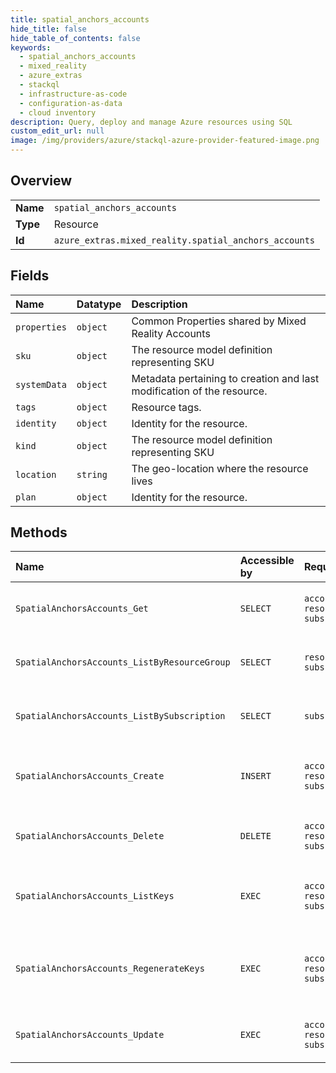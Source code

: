 ```yaml
---
title: spatial_anchors_accounts
hide_title: false
hide_table_of_contents: false
keywords:
  - spatial_anchors_accounts
  - mixed_reality
  - azure_extras    
  - stackql
  - infrastructure-as-code
  - configuration-as-data
  - cloud inventory
description: Query, deploy and manage Azure resources using SQL
custom_edit_url: null
image: /img/providers/azure/stackql-azure-provider-featured-image.png
---
```

  
    

## Overview
<table><tbody>
<tr><td><b>Name</b></td><td><code>spatial_anchors_accounts</code></td></tr>
<tr><td><b>Type</b></td><td>Resource</td></tr>
<tr><td><b>Id</b></td><td><code>azure_extras.mixed_reality.spatial_anchors_accounts</code></td></tr>
</tbody></table>

## Fields
| Name | Datatype | Description |
|:-----|:---------|:------------|
| `properties` | `object` | Common Properties shared by Mixed Reality Accounts |
| `sku` | `object` | The resource model definition representing SKU |
| `systemData` | `object` | Metadata pertaining to creation and last modification of the resource. |
| `tags` | `object` | Resource tags. |
| `identity` | `object` | Identity for the resource. |
| `kind` | `object` | The resource model definition representing SKU |
| `location` | `string` | The geo-location where the resource lives |
| `plan` | `object` | Identity for the resource. |
## Methods
| Name | Accessible by | Required Params | Description |
|:-----|:--------------|:----------------|:------------|
| `SpatialAnchorsAccounts_Get` | `SELECT` | `accountName, resourceGroupName, subscriptionId` | Retrieve a Spatial Anchors Account. |
| `SpatialAnchorsAccounts_ListByResourceGroup` | `SELECT` | `resourceGroupName, subscriptionId` | List Resources by Resource Group |
| `SpatialAnchorsAccounts_ListBySubscription` | `SELECT` | `subscriptionId` | List Spatial Anchors Accounts by Subscription |
| `SpatialAnchorsAccounts_Create` | `INSERT` | `accountName, resourceGroupName, subscriptionId` | Creating or Updating a Spatial Anchors Account. |
| `SpatialAnchorsAccounts_Delete` | `DELETE` | `accountName, resourceGroupName, subscriptionId` | Delete a Spatial Anchors Account. |
| `SpatialAnchorsAccounts_ListKeys` | `EXEC` | `accountName, resourceGroupName, subscriptionId` | List Both of the 2 Keys of a Spatial Anchors Account |
| `SpatialAnchorsAccounts_RegenerateKeys` | `EXEC` | `accountName, resourceGroupName, subscriptionId` | Regenerate specified Key of a Spatial Anchors Account |
| `SpatialAnchorsAccounts_Update` | `EXEC` | `accountName, resourceGroupName, subscriptionId` | Updating a Spatial Anchors Account |
